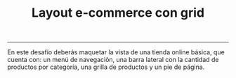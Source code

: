 <h1 align="center">Layout e-commerce con grid</h1>



<br>

---

<p align="center">

En este desafío deberás maquetar la vista de una tienda online básica, que cuenta con: un menú
de navegación, una barra lateral con la cantidad de productos por categoría, una grilla de
productos y un pie de página.

</p>

